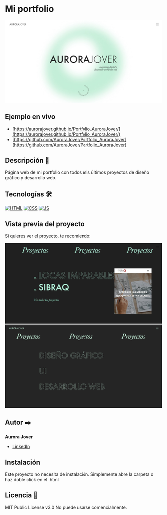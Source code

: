 # Mi portfolio
![Imagen del proyecto](https://github.com/AuroraJover/Portfolio_AuroraJover/blob/main/assets/cabecera_aurorajover.jpg)

## Ejemplo en vivo
- [https://aurorajover.github.io/Portfolio_AuroraJover/](https://aurorajover.github.io/Portfolio_AuroraJover/)
- [https://github.com/AuroraJover/Portfolio_AuroraJover](https://github.com/AuroraJover/Portfolio_AuroraJover)

## Descripción 📑

Página web de mi portfolio con todos mis últimos proyectos de diseño gráfico y desarrollo web.

## Tecnologías 🛠
[![HTML](https://img.shields.io/badge/HTML5-E34F26?style=for-the-badge&logo=html5&logoColor=white)](https://es.wikipedia.org/wiki/HTML5)
[![CSS](https://img.shields.io/badge/CSS3-1572B6?style=for-the-badge&logo=css3&logoColor=white)](https://es.wikipedia.org/wiki/CSS)
[![JS](https://img.shields.io/badge/JavaScript-F7DF1E?style=for-the-badge&logo=javascript&logoColor=black)](https://es.wikipedia.org/wiki/JavaScript)

## Vista previa del proyecto
Si quieres ver el proyecto, te recomiendo:

![Captura del proyecto](https://github.com/AuroraJover/Portfolio_AuroraJover/blob/main/assets/seccion_proyectos.jpg)
![Captura del proyecto](https://github.com/AuroraJover/Portfolio_AuroraJover/blob/main/assets/proyectos_aurorajover.jpg)

## Autor ✒️
**Aurora Jover**

* [LinkedIn](https://www.linkedin.com/in/aurorajover/)

## Instalación 
Este proyecto no necesita de instalación. Simplemente abre la carpeta o haz doble click en el .html
  
## Licencia 📄
MIT Public License v3.0
No puede usarse comencialmente.
